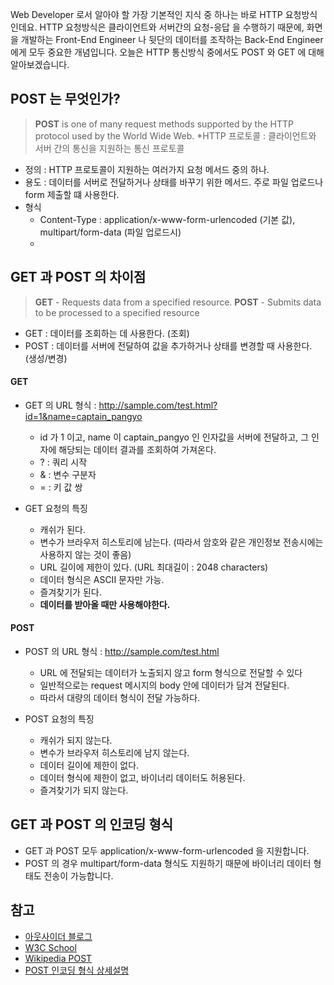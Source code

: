 Web Developer 로서 알아야 할 가장 기본적인 지식 중 하나는 바로 HTTP 요청방식인데요.
HTTP 요청방식은 클라이언트와 서버간의 요청-응답 을 수행하기 때문에,
화면을 개발하는 Front-End Engineer 나 뒷단의 데이터를 조작하는 Back-End Engineer 에게 모두 중요한 개념입니다.
오늘은 HTTP 통신방식 중에서도 POST 와 GET 에 대해 알아보겠습니다.

## POST 는 무엇인가?
> **POST** is one of many request methods supported by the HTTP protocol used by the World Wide Web.
> *HTTP 프로토콜 : 클라이언트와 서버 간의 통신을 지원하는 통신 프로토콜

- 정의 : HTTP 프로토콜이 지원하는 여러가지 요청 메서드 중의 하나.
- 용도 : 데이터를 서버로 전달하거나 상태를 바꾸기 위한 메서드. 주로 파일 업로드나 form 제출할 떄 사용한다.
- 형식
  - Content-Type : application/x-www-form-urlencoded (기본 값), multipart/form-data (파일 업로드시)
  -

## GET 과 POST 의 차이점
> **GET** - Requests data from a specified resource.
> **POST** - Submits data to be processed to a specified resource

- GET : 데이터를 조회하는 데 사용한다. (조회)
- POST : 데이터를 서버에 전달하여 값을 추가하거나 상태를 변경할 때 사용한다. (생성/변경)

#### GET
- GET 의 URL 형식 : http://sample.com/test.html?id=1&name=captain_pangyo
  - id 가 1 이고, name 이 captain_pangyo 인 인자값을 서버에 전달하고, 그 인자에 해당되는 데이터 결과를 조회하여 가져온다.
  - ? : 쿼리 시작
  - & : 변수 구분자
  - = : 키 값 쌍

- GET 요청의 특징
  - 캐쉬가 된다.
  - 변수가 브라우저 히스토리에 남는다. (따라서 암호와 같은 개인정보 전송시에는 사용하지 않는 것이 좋음)
  - URL 길이에 제한이 있다. (URL 최대길이 : 2048 characters)
  - 데이터 형식은 ASCII 문자만 가능.
  - 즐겨찾기가 된다.
  - **데이터를 받아올 때만 사용해야한다.**

#### POST
- POST 의 URL 형식 : http://sample.com/test.html
  - URL 에 전달되는 데이터가 노출되지 않고 form 형식으로 전달할 수 있다
  - 일반적으로는 request 메시지의 body 안에 데이터가 담겨 전달된다.
  - 따라서 대량의 데이터 형식이 전달 가능하다.

- POST 요청의 특징
  - 캐쉬가 되지 않는다.
  - 변수가 브라우저 히스토리에 남지 않는다.
  - 데이터 길이에 제한이 없다.
  - 데이터 형식에 제한이 없고, 바이너리 데이터도 허용된다.
  - 즐겨찾기가 되지 않는다.

## GET 과 POST 의 인코딩 형식
- GET 과 POST 모두 application/x-www-form-urlencoded 을 지원합니다.
- POST 의 경우 multipart/form-data 형식도 지원하기 때문에 바이너리 데이터 형태도 전송이 가능합니다.

## 참고
- [아웃사이더 블로그](https://blog.outsider.ne.kr/312)
- [W3C School](http://www.w3schools.com/tags/ref_httpmethods.asp)
- [Wikipedia POST](https://en.wikipedia.org/wiki/POST_(HTTP))
- [POST 인코딩 형식 상세설명](http://stackoverflow.com/questions/4007969/application-x-www-form-urlencoded-or-multipart-form-data/4073451#4073451)
